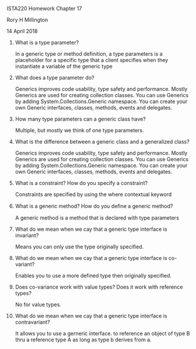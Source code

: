 ISTA220 Homework Chapter 17

Rory H Millington

14 April 2018

1. What is a type parameter?

	In a generic type or method definition, a type parameters is a placeholder for a specific type that a client specifies when they instantiate a variable of the generic type

2. What does a type parameter do?	

	Generics improves code usability, type safety and performance.
	Mostly Generics are used for creating collection classes.
	You can use Generics by adding System.Collections.Generic namespace.
	You can create your own Generic interfaces, classes, methods, events and delegates.


3. How many type parameters can a generic class have?

	Multiple, but mostly we think of one type parameters.

4. What is the difference between a generic class and a generalized class?

	Generics improves code usability, type safety and performance.
	Mostly Generics are used for creating collection classes.
	You can use Generics by adding System.Collections.Generic namespace.
	You can create your own Generic interfaces, classes, methods, events and delegates.


5. What is a constraint? How do you specify a constraint?

	Constraints are specified by using the where contextual keyword


6. What is a generic method? How do you deﬁne a generic method?

	A generic method is a method that is declared with type parameters

7. What do we mean when we cay that a generic type interface is invariant?

	Means you can only use the type originally specified.

8. What do we mean when we cay that a generic type interface is co-variant?

	Enables you to use a more defined type then originally specified. 

9. Does co-variance work with value types? Does it work with reference types?

	No for value types.

10. What do we mean when we cay that a generic type interface is contravariant?

	It allows you to use a gerneric interface. to reference an object of type B thru a reference type A as long as type b derives from a.
